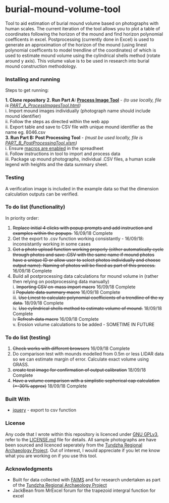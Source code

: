 # burial-mound-volume-tool

Tool to aid estimation of burial mound volume based on photographs with human scales. The current iteration of the tool allows you to plot a table of coordinates following the horizon of the mound and find horizon polynomial coefficents in excel. Postprocessing (currently done in Excel) is used to generate an approximation of the horizon of the mound (using linest polynomial coefficents to model trendline of the coordinates) of which is used to estimate mound volume using the cylindrical shells method (rotate around y axis). This volume value is to be used in research into burial mound construction methodology.

### Installing and running

Steps to get running:

**1. Clone repository**
**2. Run Part A: [Process Image Tool](https://jserc.github.io/burial-mound-volume-tool/PART_A_ProcessImagesTool.html)** - *(to use locally, file is [PART_A_ProcessImagesTool.html](PART_A_ProcessImagesTool.html))*  <br />
	i. Import mound images individually (photograph name should include mound identifier) <br />
	ii. Follow the steps as directed within the web app<br />
	ii. Export table and save to CSV file with unique mound identifier as the name eg. 8046.csv <br />
**3. Run Part B: Post Processing Tool** - *(must be used locally, file is [PART_B_PostProcessingTool.xlsm](PART_B_PostProcessingTool.xlsm))*  <br />
	i. Ensure [macros are enabled](https://support.office.com/en-us/article/enable-or-disable-macros-in-office-files-12b036fd-d140-4e74-b45e-16fed1a7e5c6) in the spreadheet <br />
	ii. Follow instructions in tool to import and process data<br />
	iii. Package up mound photographs, individual .CSV files, a human scale legend with heights and the data summary sheet. <br />

### Testing

A verification image is included in the example data so that the dimension calculation outputs can be verified.

### To do list (functionality)
In priority order:

1. ~~Replace initial 4 clicks with popup prompts and add instruction and examples within the popups.~~ 16/09/18 Complete
2. Get the export to .csv function working consistantly - 16/09/18: inconsistantly working in some cases
3. ~~Get a photo upload function working properly (either automatically cycle through photos and save .CSV with the same name if mound photos have a unique ID or allow user to select photos individually and choose output name). Naming of photos will be fixed as part of this process.~~  16/09/18 Complete
4. Build all postprocessing data calculations for mound volume in (rather then relying on postprocessing data manually)<br />
	i. ~~Importing CSV en-mass import macro~~  16/09/18 Complete <br />
	ii ~~Populate data summary macro~~  16/09/18 Complete <br />
	iii. ~~Use Linest to calculate polynomial coefficients of a trendline of the xy data.~~ 18/09/18 Complete <br />
	iv. ~~Use cylindrical shells method to estimate volume of mound.~~ 18/09/18 Complete  <br />
	iv ~~Refresh data macro~~  16/09/18 Complete <br />
	v. Erosion volume calculations to be added - SOMETIME IN FUTURE <br />

### To do list (testing)

1. ~~Check works with different browsers~~  16/09/18 Complete <br />
2. Do comparison test with mounds modelled from 0.5m or less LIDAR data so we can estimate margin of error. Calculate exact volume using GRASS.
3. ~~create test image for confirmation of output calibration~~ 18/09/18 Complete
4. ~~Have a volume comparison with a simplistic sepherical cap calculation (+-30% approx)~~ 18/09/18 Complete

### Built With

* [jquery](https://jquery.com/) - export to csv function

### License

Any code that I wrote within this repository is licenced under [GNU GPLv3](https://choosealicense.com/licenses/gpl-3.0/), refer to the [LICENSE.md](LICENSE.md) file for details. All sample photographs are have been sourced and licenced seperately from the [Tundzha Regional Archaeology Project](http://www.tundzha.org/). Out of interest, I would appreciate if you let me know what you are working on if you use this tool.

### Acknowledgments

* Built for data collected with [FAIMS](https://www.fedarch.org/about/) and for research undertaken as part of the [Tundzha Regional Archaeology Project](http://www.tundzha.org/)
* JackBean from MrExcel forum for the trapezoid intergral function for excel

